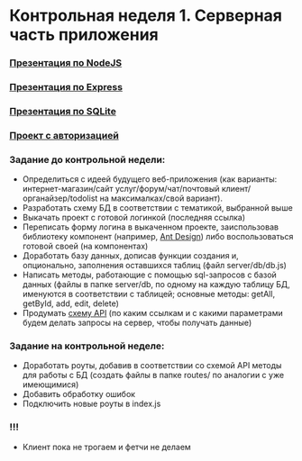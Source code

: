 # Контрольная неделя 1. Серверная часть приложения

### [Презентация по NodeJS](https://dmitryweiner.github.io/web-lectures/Basic%20-%20Nodejs.html)

### [Презентация по Express](https://dmitryweiner.github.io/web-lectures/Express.html)

### [Презентация по SQLite](https://dmitryweiner.github.io/web-lectures/SQLite.html)

### [Проект с авторизацией](https://github.com/goryachkinama/express-auth-example-simple)

### Задание до контрольной недели:

* Определиться с идеей будущего веб-приложения (как варианты: интернет-магазин/сайт услуг/форум/чат/почтовый клиент/органайзер/todolist на максималках/свой вариант).
* Разработать схему БД в соответствии с тематикой, выбранной выше
* Выкачать проект с готовой логинкой (последняя ссылка)
* Переписать форму логина в выкаченном проекте, заиспользовав библиотеку компонент (например, [Ant Design](https://ant.design/components/overview/)) либо воспользоваться готовой своей (на компонентах)
* Доработать базу данных, дописав функции создания и, опционально, заполнения оставшихся таблиц (файл server/db/db.js)
* Написать методы, работающие с помощью sql-запросов с базой данных (файлы в папке server/db, по одному на каждую таблицу БД, именуются в соответствии с таблицей; основные методы: getAll, getById, add, edit, delete)
* Продумать [схему API](https://dmitryweiner.github.io/web-lectures/Express.html#/19) (по каким ссылкам и с какими параметрами будем делать запросы на сервер, чтобы получать данные)

### Задание на контрольной неделе:

* Доработать роуты, добавив в соответствии со схемой API методы для работы с БД (создать файлы в папке routes/ по аналогии с уже имеющимися)
* Добавить обработку ошибок
* Подключить новые роуты в index.js

### !!!  
* Клиент пока не трогаем и фетчи не делаем
